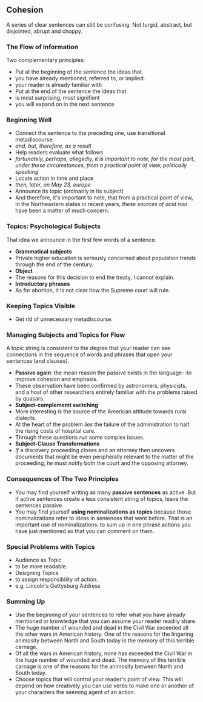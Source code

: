 ## Cohesion
A series of clear sentences can still be confusing. Not turgid, abstract, but disjointed, abrupt and choppy.

### The Flow of Information
Two complementary principles:
- Put at the beginning of the sentence the ideas that
 - you have already mentioned, referred to, or implied.
 - your reader is already familiar with
- Put at the end of the sentence the ideas that
 - is most surprising, most signifient
 - you will expand on in the next sentence

### Beginning Well
- Connect the sentence to the preceding one, use transitional metadiscourse:
 - *and, but, therefore, as a result*
- Help readers evaluate what follows
 - *fortunately, perhaps, allegedly, it is important to note, for the most part, under these circumstances, from a practical point of view, politically speaking*
- Locate action in time and place
 - *then, later, on May 23, europe*
- Announce its topic (ordinarily in its subject)
 - And therefore, it's important to note, that from a practical point of view, in the Northeastern states in recent years, *these sources of acid rain* have been a matter of much concern.


### Topics: Psychological Subjects
That idea we announce in the first few words of a sentence.
- **Grammatical subjects**
 - Private higher education is seriously concerned about population trends through the end of the century.
- **Object**
 - The reasons for this decision to end the treaty, I cannot explain.
- **Introductory phrases**
 - As for abortion, it is not clear how the Supreme court will rule.


### Keeping Topics Visible
- Get rid of unnecessary metadiscourse.


### Managing Subjects and Topics for Flow
A topic string is consistent to the degree that your reader can see connections in the sequence of words and phrases that open your sentences (and clauses).

- **Passive again**: the mean reason the passive exists in the language--to improve cohesion and emphasis.
 - These observation have been confirmed by astronomers, physicists, and a host of other researchers entirely familiar with the problems raised by quasars.
- **Subject-complememt switching**
 - More interesting *is* the source of the American attitude towards rural dialects.
 - At the heart of the problem *lies* the failure of the administration to halt the rising costs of hospital care.
 - Through these questions *run* some complex issues.
- **Subject-Clause Transformations**
 - *If* a discovery proceeding closes and an attorney then uncovers documents that might be even peripherally relevant to the matter of the proceeding, *he* must notify both the court and the opposing attorney.


### Consequences of The Two Principles
- You may find yourself writing as many **passive sentences** as active. But if active sentences create a less consistent string of topics, leave the sentences passive.
- You may find yourself **using nominalizations as topics** because those nominalizations refer to ideas in sentences that went before. That is an important use of nominalizations: to sum up in one phrase actions you have just mentioned so that you can comment on them.

### Special Problems with Topics
- Audience as Topic
 - to be more readable.
- Designing Topics
 - to assign responsibility of action.
 - e.g. Lincoln's Gettysburg Address

### Summing Up
- Use the beginning of your sentences to refer what you have already mentioned or knowledge that you can assume your reader readily share.
 - The huge number of wounded and dead in the Civil War exceeded all the other wars in American history. One of the reasons for the lingering animosity between North and South today is the memory of this terrible carnage.
 - Of all the wars in American history, none has exceeded the Civil War in the huge number of wounded and dead. The memory of this terrible carnage is one of the reasons for the animosity between North and South today.
- Choose topics that will control your reader's point of view. This will depend on how creatively you can use verbs to make one or another of your characters the seeming agent of an action.
